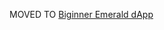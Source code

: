 
MOVED TO <a href=#https://github.com/SolomonFoskaay/beginner-emerald-dapp#>Biginner Emerald dApp</a>
